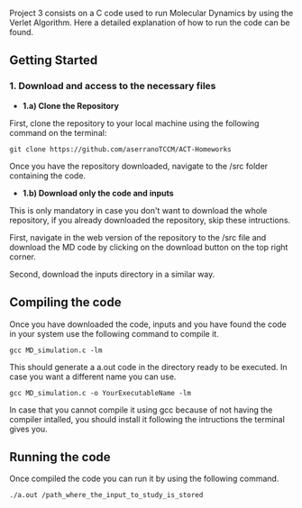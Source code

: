 Project 3 consists on a C code used to run Molecular Dynamics by using the Verlet Algorithm. Here a detailed explanation of how to run the code can be found.

## Getting Started
### 1. Download and access to the necessary files
- **1.a) Clone the Repository**

First, clone the repository to your local machine using the following command on the terminal:

```git clone https://github.com/aserranoTCCM/ACT-Homeworks```

Once you have the repository downloaded, navigate to the /src folder containing the code.

- **1.b) Download only the code and inputs**

This is only mandatory in case you don't want to download the whole repository, if you already downloaded the repository, skip these intructions.

First, navigate in the web version of the repository to the /src file and download the MD code by clicking on the download button on the top right corner.

Second, download the inputs directory in a similar way.

## Compiling the code
Once you have downloaded the code, inputs and you have found the code in your system use the following command to compile it.

```gcc MD_simulation.c -lm```

This should generate a a.out code in the directory ready to be executed. In case you want a different name you can use.

```gcc MD_simulation.c -o YourExecutableName -lm```

In case that you cannot compile it using gcc because of not having the compiler intalled, you should install it following the intructions the terminal gives you.

## Running the code
Once compiled the code you can run it by using the following command.

```./a.out /path_where_the_input_to_study_is_stored```





